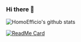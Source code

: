 ### Hi there 👋

![HomoEfficio's github stats](https://github-readme-stats.vercel.app/api?username=HomoEfficio&show_icons=true&theme=merko)

[![ReadMe Card](https://github-readme-stats.vercel.app/api/pin/?username=HomoEfficio&repo=dev-tips&show_owner=true)](https://github.com/HomoEfficio/dev-tips)

<!--
**HomoEfficio/HomoEfficio** is a ✨ _special_ ✨ repository because its `README.md` (this file) appears on your GitHub profile.

Here are some ideas to get you started:

- 🔭 I’m currently working on ...
- 🌱 I’m currently learning ...
- 👯 I’m looking to collaborate on ...
- 🤔 I’m looking for help with ...
- 💬 Ask me about ...
- 📫 How to reach me: ...
- 😄 Pronouns: ...
- ⚡ Fun fact: ...
-->
